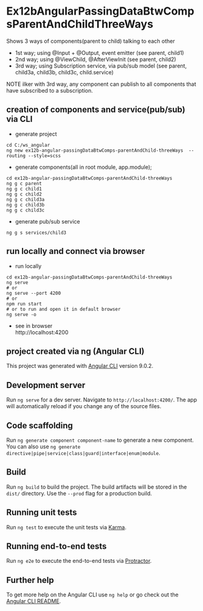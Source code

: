 # Ex12bAngularPassingDataBtwCompsParentAndChildThreeWays
Shows 3 ways of components(parent to child) talking to each other
- 1st way; using @Input + @Output, event emitter (see parent, child1)
- 2nd way; using @ViewChild, @AfterViewInit (see parent, child2)
- 3rd way; using Subscription service, via pub/sub model (see parent, child3a, child3b, child3c, child.service)

NOTE ilker with 3rd way, any component can publish to all components that have subscribed to a subscription.

## creation of components and service(pub/sub) via CLI
- generate project
```dos
cd C:/ws_angular
ng new ex12b-angular-passingDataBtwComps-parentAndChild-threeWays  --routing --style=scss
```
- generate components(all in root module, app.module);
```dos
cd ex12b-angular-passingDataBtwComps-parentAndChild-threeWays
ng g c parent
ng g c child1
ng g c child2
ng g c child3a
ng g c child3b
ng g c child3c
```
- generate pub/sub service
```dos
ng g s services/child3
```

## run locally and connect via browser
- run locally
```dos
cd ex12b-angular-passingDataBtwComps-parentAndChild-threeWays
ng serve
# or
ng serve --port 4200
# or
npm run start
# or to run and open it in default browser
ng serve -o
```
- see in browser <br>
http://localhost:4200


## project created via ng (Angular CLI)
This project was generated with [Angular CLI](https://github.com/angular/angular-cli) version 9.0.2.

## Development server

Run `ng serve` for a dev server. Navigate to `http://localhost:4200/`. The app will automatically reload if you change any of the source files.

## Code scaffolding

Run `ng generate component component-name` to generate a new component. You can also use `ng generate directive|pipe|service|class|guard|interface|enum|module`.

## Build

Run `ng build` to build the project. The build artifacts will be stored in the `dist/` directory. Use the `--prod` flag for a production build.

## Running unit tests

Run `ng test` to execute the unit tests via [Karma](https://karma-runner.github.io).

## Running end-to-end tests

Run `ng e2e` to execute the end-to-end tests via [Protractor](http://www.protractortest.org/).

## Further help

To get more help on the Angular CLI use `ng help` or go check out the [Angular CLI README](https://github.com/angular/angular-cli/blob/master/README.md).
